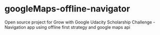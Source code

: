 # googleMaps-offline-navigator
Open source project for Grow with Google Udacity Scholarship Challenge - Navigation app using offline first strategy and google maps api
